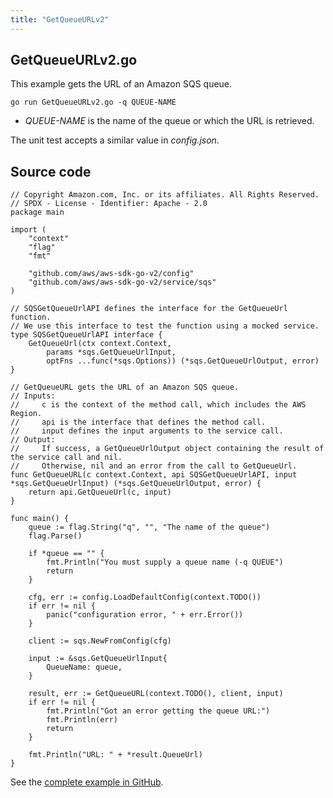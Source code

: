 ```yaml
---
title: "GetQueueURLv2"
---
```

## GetQueueURLv2.go

This example gets the URL of an Amazon SQS queue.

`go run GetQueueURLv2.go -q QUEUE-NAME`

- _QUEUE-NAME_ is the name of the queue or which the URL is retrieved.

The unit test accepts a similar value in _config.json_.

## Source code

```
// Copyright Amazon.com, Inc. or its affiliates. All Rights Reserved.
// SPDX - License - Identifier: Apache - 2.0
package main

import (
	"context"
	"flag"
	"fmt"

	"github.com/aws/aws-sdk-go-v2/config"
	"github.com/aws/aws-sdk-go-v2/service/sqs"
)

// SQSGetQueueUrlAPI defines the interface for the GetQueueUrl function.
// We use this interface to test the function using a mocked service.
type SQSGetQueueUrlAPI interface {
	GetQueueUrl(ctx context.Context,
		params *sqs.GetQueueUrlInput,
		optFns ...func(*sqs.Options)) (*sqs.GetQueueUrlOutput, error)
}

// GetQueueURL gets the URL of an Amazon SQS queue.
// Inputs:
//     c is the context of the method call, which includes the AWS Region.
//     api is the interface that defines the method call.
//     input defines the input arguments to the service call.
// Output:
//     If success, a GetQueueUrlOutput object containing the result of the service call and nil.
//     Otherwise, nil and an error from the call to GetQueueUrl.
func GetQueueURL(c context.Context, api SQSGetQueueUrlAPI, input *sqs.GetQueueUrlInput) (*sqs.GetQueueUrlOutput, error) {
	return api.GetQueueUrl(c, input)
}

func main() {
	queue := flag.String("q", "", "The name of the queue")
	flag.Parse()

	if *queue == "" {
		fmt.Println("You must supply a queue name (-q QUEUE")
		return
	}

	cfg, err := config.LoadDefaultConfig(context.TODO())
	if err != nil {
		panic("configuration error, " + err.Error())
	}

	client := sqs.NewFromConfig(cfg)

	input := &sqs.GetQueueUrlInput{
		QueueName: queue,
	}

	result, err := GetQueueURL(context.TODO(), client, input)
	if err != nil {
		fmt.Println("Got an error getting the queue URL:")
		fmt.Println(err)
		return
	}

	fmt.Println("URL: " + *result.QueueUrl)
}

```

See the [complete example in GitHub](https://github.com/awsdocs/aws-doc-sdk-examples/blob/master/gov2/sqs/GetQueueURL/GetQueueURLv2.go).